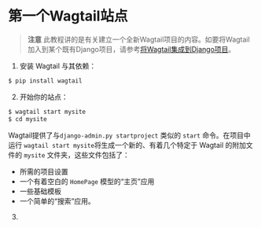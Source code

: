 # 第一个Wagtail站点

> **注意** 此教程讲的是有关建立一个全新Wagtail项目的内容。如要将Wagtail加入到某个既有Django项目，请参考[将Wagtail集成到Django项目](integrating_into_django.md)。

1. 安装 Wagtail 与其依赖：

```sh
$ pip install wagtail
```

2. 开始你的站点：

```sh
$ wagtail start mysite
$ cd mysite
```

Wagtail提供了与`django-admin.py startproject` 类似的 `start` 命令。在项目中运行 `wagtail start mysite`将生成一个新的、有着几个特定于 Wagtail 的附加文件的 `mysite` 文件夹，这些文件包括了：

+ 所需的项目设置
+ 一个有着空白的 `HomePage` 模型的“主页”应用
+ 一些基础模板
+ 一个简单的“搜索”应用。

3. 
